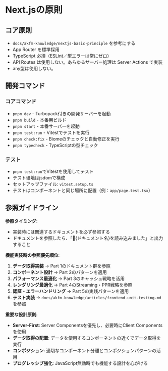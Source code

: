 # Next.jsの原則

## コア原則
- `docs/akfm-knowledge/nextjs-basic-principle` を参考にする
- App Router を標準採用
- TypeScript 必須（ESLint／型エラーは常にゼロ）
- API Routes は使用しない。あらゆるサーバー処理は Server Actions で実装
- any型は使用しない。
    
## 開発コマンド

### コアコマンド
- `pnpm dev` - Turbopack付きの開発サーバーを起動
- `pnpm build` - 本番用ビルド
- `pnpm start` - 本番サーバーを起動
- `pnpm test:run` - Vitestでテストを実行
- `pnpm check:fix` - Biomeのチェックと自動修正を実行
- `pnpm typecheck` - TypeScriptの型チェック

### テスト
- `pnpm test:run`でVitestを使用してテスト
- テスト環境はjsdomで構成
- セットアップファイル: `vitest.setup.ts`
- テストはコンポーネントと同じ場所に配置（例：`app/page.test.tsx`）


## 参照ガイドライン

**参照タイミング**:
- 実装時には関連するドキュメントを必ず参照する
- ドキュメントを参照したら、「📖{ドキュメント名}を読み込みました」と出力すること

**機能実装時の参照優先順位**:
1. **データ取得実装** → Part 1のドキュメント群を参照
2. **コンポーネント設計** → Part 2のパターンを適用
3. **パフォーマンス最適化** → Part 3のキャッシュ戦略を活用
4. **レンダリング最適化** → Part 4のStreaming・PPR戦略を参照
5. **認証・エラーハンドリング** → Part 5の実践パターンを適用
6. **テスト実装** → `docs/akfm-knowledge/articles/frontend-unit-testing.md`を参照

**重要な設計原則**:
- **Server-First**: Server Componentsを優先し、必要時にClient Componentsを使用
- **データ取得の配置**: データを使用するコンポーネントの近くでデータ取得を実行
- **コンポジション**: 適切なコンポーネント分離とコンポジションパターンの活用
- **プログレッシブ強化**: JavaScript無効時でも機能する設計を心がける